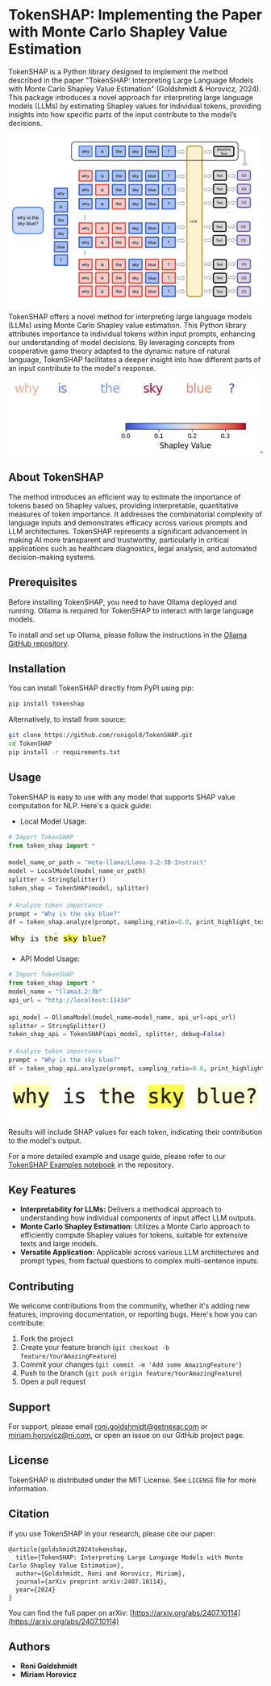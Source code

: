 # TokenSHAP: Implementing the Paper with Monte Carlo Shapley Value Estimation

TokenSHAP is a Python library designed to implement the method described in the paper "TokenSHAP: Interpreting Large Language Models with Monte Carlo Shapley Value Estimation" (Goldshmidt & Horovicz, 2024). This package introduces a novel approach for interpreting large language models (LLMs) by estimating Shapley values for individual tokens, providing insights into how specific parts of the input contribute to the model’s decisions.

![Tokens Architecture](data/TokenSHAP_flow.png)

TokenSHAP offers a novel method for interpreting large language models (LLMs) using Monte Carlo Shapley value estimation. This Python library attributes importance to individual tokens within input prompts, enhancing our understanding of model decisions. By leveraging concepts from cooperative game theory adapted to the dynamic nature of natural language, TokenSHAP facilitates a deeper insight into how different parts of an input contribute to the model's response.

![Tokens Importance](data/plot.JPG)

## About TokenSHAP

The method introduces an efficient way to estimate the importance of tokens based on Shapley values, providing interpretable, quantitative measures of token importance. It addresses the combinatorial complexity of language inputs and demonstrates efficacy across various prompts and LLM architectures. TokenSHAP represents a significant advancement in making AI more transparent and trustworthy, particularly in critical applications such as healthcare diagnostics, legal analysis, and automated decision-making systems.

## Prerequisites

Before installing TokenSHAP, you need to have Ollama deployed and running. Ollama is required for TokenSHAP to interact with large language models.

To install and set up Ollama, please follow the instructions in the [Ollama GitHub repository](https://github.com/ollama/ollama).

## Installation

You can install TokenSHAP directly from PyPI using pip:

```bash
pip install tokenshap
```

Alternatively, to install from source:

```bash
git clone https://github.com/ronigold/TokenSHAP.git
cd TokenSHAP
pip install -r requirements.txt
```

## Usage

TokenSHAP is easy to use with any model that supports SHAP value computation for NLP. 
Here's a quick guide:

- Local Model Usage:

```python
# Import TokenSHAP
from token_shap import *

model_name_or_path = "meta-llama/Llama-3.2-3B-Instruct"
model = LocalModel(model_name_or_path)
splitter = StringSplitter()
token_shap = TokenSHAP(model, splitter)

# Analyze token importance
prompt = "Why is the sky blue?"
df = token_shap.analyze(prompt, sampling_ratio=0.0, print_highlight_text=True)
```
<img src="data/local_out.png" alt="Output1" width="200" height="25"/>

- API Model Usage:

```python
# Import TokenSHAP
from token_shap import *
model_name = "llama3.2:3b"
api_url = "http://localhost:11434"

api_model = OllamaModel(model_name=model_name, api_url=api_url)
splitter = StringSplitter()
token_shap_api = TokenSHAP(api_model, splitter, debug=False)

# Analyze token importance
prompt = "Why is the sky blue?"
df = token_shap_api.analyze(prompt, sampling_ratio=0.0, print_highlight_text=True)
```
![Output2](data/api_out.png)

Results will include SHAP values for each token, indicating their contribution to the model's output.

For a more detailed example and usage guide, please refer to our [TokenSHAP Examples notebook](notebooks/TokenShap%20Examples.ipynb) in the repository.

## Key Features

- **Interpretability for LLMs:** Delivers a methodical approach to understanding how individual components of input affect LLM outputs.
- **Monte Carlo Shapley Estimation:** Utilizes a Monte Carlo approach to efficiently compute Shapley values for tokens, suitable for extensive texts and large models.
- **Versatile Application:** Applicable across various LLM architectures and prompt types, from factual questions to complex multi-sentence inputs.

## Contributing

We welcome contributions from the community, whether it's adding new features, improving documentation, or reporting bugs. Here's how you can contribute:

1. Fork the project
2. Create your feature branch (`git checkout -b feature/YourAmazingFeature`)
3. Commit your changes (`git commit -m 'Add some AmazingFeature'`)
4. Push to the branch (`git push origin feature/YourAmazingFeature`)
5. Open a pull request

## Support

For support, please email roni.goldshmidt@getnexar.com or miriam.horovicz@ni.com, or open an issue on our GitHub project page.

## License

TokenSHAP is distributed under the MIT License. See `LICENSE` file for more information.

## Citation

If you use TokenSHAP in your research, please cite our paper:

```
@article{goldshmidt2024tokenshap,
  title={TokenSHAP: Interpreting Large Language Models with Monte Carlo Shapley Value Estimation},
  author={Goldshmidt, Roni and Horovicz, Miriam},
  journal={arXiv preprint arXiv:2407.10114},
  year={2024}
}
```

You can find the full paper on arXiv: [https://arxiv.org/abs/2407.10114](https://arxiv.org/abs/2407.10114)

## Authors

- **Roni Goldshmidt**
- **Miriam Horovicz**
